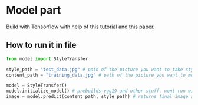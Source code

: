 # Model part

Build with Tensorflow with help of [this tutorial](https://www.tensorflow.org/alpha/tutorials/generative/style_transfer) and [this paper](https://arxiv.org/abs/1508.06576).

## How to run it in file

```python
from model import StyleTransfer

style_path = "test_data.jpg" # path of the picture you want to take style from
content_path = "training_data.jpg" # path of the picture you want to move style to

model = StyleTransfer()
model.initialize_model() # prebuilds vgg19 and other stuff, wont run without that line
image = model.predict(content_path, style_path) # returns final image after 100 iterations of model
```
